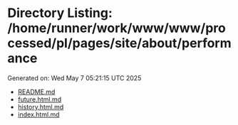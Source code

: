 # Directory Listing: /home/runner/work/www/www/processed/pl/pages/site/about/performance
Generated on: Wed May  7 05:21:15 UTC 2025

- [README.md](README.md)
- [future.html.md](future.html.md)
- [history.html.md](history.html.md)
- [index.html.md](index.html.md)
